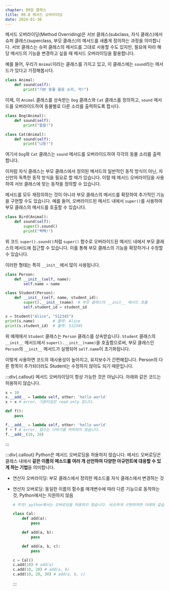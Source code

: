 ```yaml
---
chapter: 09장 클래스
title: 09.8 메서드 오버라이딩
date: 2024-01-30
---
```


메서드 오버라이딩(Method Overriding)은 서브 클래스(subclass, 자식 클래스)에서 슈퍼 클래스(superclass, 부모 클래스)의 메서드를 새롭게 정의하는 과정을 의미합니다. 서브 클래스는 슈퍼 클래스의 메서드를 그대로 사용할 수도 있지만, 필요에 따라 해당 메서드의 기능을 변경하고 싶을 때 메서드 오버라이딩을 활용합니다.

예를 들어, 우리가 `Animal`이라는 클래스를 가지고 있고, 이 클래스에는 `sound`라는 메서드가 있다고 가정해봅시다.

```python
class Animal:
    def sound(self):
        print("기본 동물 울음 소리, 악!")
```

이제, 이 `Animal` 클래스를 상속받는 `Dog` 클래스와 `Cat` 클래스를 정의하고, `sound` 메서드를 오버라이드하여 동물별로 다른 소리를 출력하도록 합시다.

```python
class Dog(Animal):
    def sound(self):
        print("왈왈!")

class Cat(Animal):
    def sound(self):
        print("냐옹!")
```

여기서 `Dog`와 `Cat` 클래스는 `sound` 메서드를 오버라이드하여 각각의 동물 소리를 출력합니다.

이처럼 자식 클래스는 부모 클래스에서 정의된 메서드의 일반적인 동작 방식이 아닌, 자신만의 독특한 동작 방식을 필요로 할 때가 있습니다. 이럴 때 메서드 오버라이딩을 사용하여 서브 클래스에 맞는 동작을 정의할 수 있습니다.

메서드를 모두 재정의하는 것이 아니라 부모 클래스의 메서드를 확장하여 추가적인 기능을 구현할 수도 있습니다. 예를 들어, 오버라이드된 메서드 내에서 `super()`를 사용하여 부모 클래스의 메서드를 호출할 수 있습니다.

```python
class Bird(Animal):
    def sound(self):
        super().sound()
        print("짹짹!")
```

위 코드 `super().sound()`처럼 `super()` 함수로 오버라이드된 메서드 내에서 부모 클래스의 메서드에 접근할 수 있습니다. 이를 통해 부모 클래스의 기능을 확장하거나 수정할 수 있습니다.

이러한 형태는 특히 `__init__`에서 많이 사용됩니다.

```python
class Person:
    def __init__(self, name):
        self.name = name

class Student(Person):
    def __init__(self, name, student_id):
        super().__init__(name)  # 부모 클래스의 __init__ 메서드 호출
        self.student_id = student_id

s = Student("Alice", "S12345")
print(s.name)        # 출력: Alice
print(s.student_id)  # 출력: S12345
```

위 예제에서 `Student` 클래스는 `Person` 클래스를 상속받습니다. `Student` 클래스의 `__init__` 메서드에서 `super().__init__(name)`을 호출함으로써, 부모 클래스인 `Person`의 `__init__` 메서드가 실행되어 `self.name`이 초기화됩니다.

이렇게 사용하면 코드의 재사용성이 높아지고, 유지보수가 간편해집니다. Person의 다른 항목이 추가되더라도 Student는 수정하지 않아도 되기 때문입니다.

:::div{.callout}
메서드 오버라이딩이 항상 가능한 것은 아닙니다. 아래와 같은 코드는 허용하지 않습니다.

```python
x = 10
x.__add__ = lambda self, other: 'hello world'
x + x # error, 기본타입은 read only 입니다.
```

```python
def f():
    pass

f.__add__ = lambda self, other: 'hello world'
f + f # error, 함수는 더하기를 허락하지 않습니다.
f.__add__(10, 20)
```

:::

:::div{.callout}
Python은 메서드 오버로딩을 허용하지 않습니다. 메서드 오버로딩은 클래스 내에서 **같은 이름의 메소드를 여러 개 선언하여 다양한 아규먼트에 대응할 수 있게 하는 기법**을 의미합니다.

- 연산자 오버라이딩: 부모 클래스에서 정의한 메소드를 자식 클래스에서 변경하는 것
- 연산자 오버로딩: 동일한 이름의 함수를 매개변수에 따라 다른 기능으로 동작하는 것, Python에서는 지원하지 않음

  ```python
  # 주의! python에서는 오버로딩을 허용하지 않습니다. 비슷하게 구현하자면 아래와 같습니다. 각각 다른 함수가 호출되게 하는 기법입니다.

  class Cal:
      def add(a):
          pass

      def add(a, b):
          pass

      def add(a, b, c):
          pass

  c = Cal()
  c.add(10) # add(a)
  c.add(10, 20) # add(a, b)
  c.add(10, 20, 30) # add(a, b, c)
  ```

  :::
